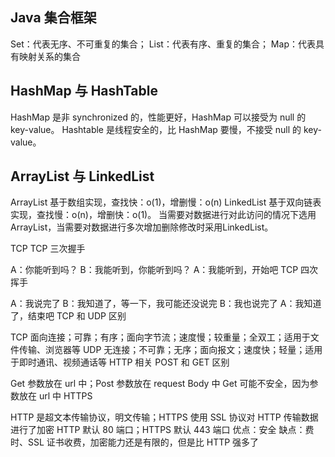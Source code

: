 ## Java 集合框架
Set：代表无序、不可重复的集合；
List：代表有序、重复的集合；
Map：代表具有映射关系的集合
## HashMap 与 HashTable
HashMap 是非 synchronized 的，性能更好，HashMap 可以接受为 null 的 key-value。
Hashtable 是线程安全的，比 HashMap 要慢，不接受 null 的 key-value。
## ArrayList 与 LinkedList
ArrayList 基于数组实现，查找快：o(1)，增删慢：o(n)
LinkedList 基于双向链表实现，查找慢：o(n)，增删快：o(1)。
当需要对数据进行对此访问的情况下选用ArrayList，当需要对数据进行多次增加删除修改时采用LinkedList。

TCP
TCP 三次握手

A：你能听到吗？
B：我能听到，你能听到吗？
A：我能听到，开始吧
TCP 四次挥手

A：我说完了
B：我知道了，等一下，我可能还没说完
B：我也说完了
A：我知道了，结束吧
TCP 和 UDP 区别

TCP 面向连接；可靠；有序；面向字节流；速度慢；较重量；全双工；适用于文件传输、浏览器等
UDP 无连接；不可靠；无序；面向报文；速度快；轻量；适用于即时通讯、视频通话等
HTTP 相关
POST 和 GET 区别

Get 参数放在 url 中；Post 参数放在 request Body 中
Get 可能不安全，因为参数放在 url 中
HTTPS

HTTP 是超文本传输协议，明文传输；HTTPS 使用 SSL 协议对 HTTP 传输数据进行了加密
HTTP 默认 80 端口；HTTPS 默认 443 端口
优点：安全
缺点：费时、SSL 证书收费，加密能力还是有限的，但是比 HTTP 强多了